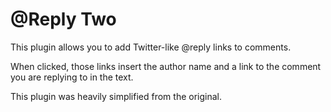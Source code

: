 @Reply Two
============

This plugin allows you to add Twitter-like @reply links to comments.

When clicked, those links insert the author name and a link to the comment you are replying to in the text.

This plugin was heavily simplified from the original.